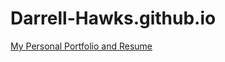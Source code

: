 # Darrell-Hawks.github.io
[My Personal Portfolio and Resume](https://darrell-hawks.github.io/#about)

